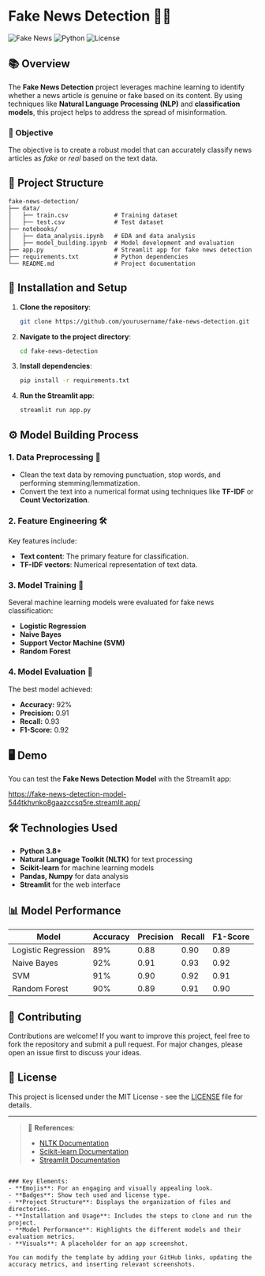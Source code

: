 # Fake News Detection 📰🚨

![Fake News](https://img.shields.io/badge/Fake_News-Detection-red) ![Python](https://img.shields.io/badge/Python-3.8%2B-blue) ![License](https://img.shields.io/badge/License-MIT-green)

## 📚 Overview

The **Fake News Detection** project leverages machine learning to identify whether a news article is genuine or fake based on its content. By using techniques like **Natural Language Processing (NLP)** and **classification models**, this project helps to address the spread of misinformation.

### 🎯 Objective
The objective is to create a robust model that can accurately classify news articles as *fake* or *real* based on the text data.

## 📂 Project Structure

```
fake-news-detection/
├── data/
│   ├── train.csv             # Training dataset
│   ├── test.csv              # Test dataset
├── notebooks/
│   ├── data_analysis.ipynb   # EDA and data analysis
│   ├── model_building.ipynb  # Model development and evaluation
├── app.py                    # Streamlit app for fake news detection
├── requirements.txt          # Python dependencies
└── README.md                 # Project documentation
```

## 🚀 Installation and Setup

1. **Clone the repository**:
   ```bash
   git clone https://github.com/yourusername/fake-news-detection.git
   ```

2. **Navigate to the project directory**:
   ```bash
   cd fake-news-detection
   ```

3. **Install dependencies**:
   ```bash
   pip install -r requirements.txt
   ```

4. **Run the Streamlit app**:
   ```bash
   streamlit run app.py
   ```

## ⚙️ Model Building Process

### 1. Data Preprocessing 🧹
- Clean the text data by removing punctuation, stop words, and performing stemming/lemmatization.
- Convert the text into a numerical format using techniques like **TF-IDF** or **Count Vectorization**.

### 2. Feature Engineering 🛠️
Key features include:
- **Text content**: The primary feature for classification.
- **TF-IDF vectors**: Numerical representation of text data.

### 3. Model Training 🤖
Several machine learning models were evaluated for fake news classification:
- **Logistic Regression**
- **Naive Bayes**
- **Support Vector Machine (SVM)**
- **Random Forest**

### 4. Model Evaluation 🏅
The best model achieved:
- **Accuracy:** 92%
- **Precision:** 0.91
- **Recall:** 0.93
- **F1-Score:** 0.92

## 🖥️ Demo

You can test the **Fake News Detection Model** with the Streamlit app:

https://fake-news-detection-model-544tkhvnko8gaazccsq5re.streamlit.app/

## 🛠️ Technologies Used

- **Python 3.8+**
- **Natural Language Toolkit (NLTK)** for text processing
- **Scikit-learn** for machine learning models
- **Pandas, Numpy** for data analysis
- **Streamlit** for the web interface

## 📊 Model Performance

| Model              | Accuracy | Precision | Recall | F1-Score |
|--------------------|----------|-----------|--------|----------|
| Logistic Regression | 89%      | 0.88      | 0.90   | 0.89     |
| Naive Bayes         | 92%      | 0.91      | 0.93   | 0.92     |
| SVM                 | 91%      | 0.90      | 0.92   | 0.91     |
| Random Forest       | 90%      | 0.89      | 0.91   | 0.90     |

## 🤝 Contributing

Contributions are welcome! If you want to improve this project, feel free to fork the repository and submit a pull request. For major changes, please open an issue first to discuss your ideas.

## 📄 License

This project is licensed under the MIT License - see the [LICENSE](LICENSE) file for details.

---

> 🔗 **References**:
> - [NLTK Documentation](https://www.nltk.org/)
> - [Scikit-learn Documentation](https://scikit-learn.org/stable/)
> - [Streamlit Documentation](https://docs.streamlit.io/)
```

### Key Elements:
- **Emojis**: For an engaging and visually appealing look.
- **Badges**: Show tech used and license type.
- **Project Structure**: Displays the organization of files and directories.
- **Installation and Usage**: Includes the steps to clone and run the project.
- **Model Performance**: Highlights the different models and their evaluation metrics.
- **Visuals**: A placeholder for an app screenshot.

You can modify the template by adding your GitHub links, updating the accuracy metrics, and inserting relevant screenshots.
